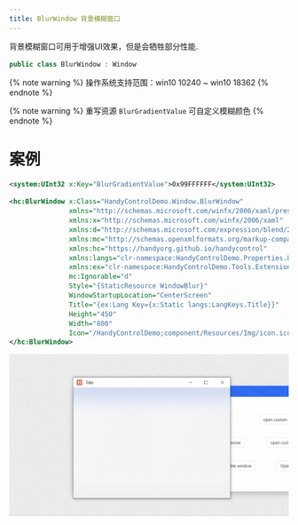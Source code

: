 ```yaml
---
title: BlurWindow 背景模糊窗口
---
```


背景模糊窗口可用于增强UI效果，但是会牺牲部分性能.

```cs
public class BlurWindow : Window
```

{% note warning %}
操作系统支持范围：win10 10240 ~ win10 18362
{% endnote %}

{% note warning %}
重写资源 `BlurGradientValue` 可自定义模糊颜色
{% endnote %}

# 案例

```xml
<system:UInt32 x:Key="BlurGradientValue">0x99FFFFFF</system:UInt32>
```

```xml
<hc:BlurWindow x:Class="HandyControlDemo.Window.BlurWindow"
               xmlns="http://schemas.microsoft.com/winfx/2006/xaml/presentation"
               xmlns:x="http://schemas.microsoft.com/winfx/2006/xaml"
               xmlns:d="http://schemas.microsoft.com/expression/blend/2008"
               xmlns:mc="http://schemas.openxmlformats.org/markup-compatibility/2006"
               xmlns:hc="https://handyorg.github.io/handycontrol"
               xmlns:langs="clr-namespace:HandyControlDemo.Properties.Langs"
               xmlns:ex="clr-namespace:HandyControlDemo.Tools.Extension"
               mc:Ignorable="d"
               Style="{StaticResource WindowBlur}"
               WindowStartupLocation="CenterScreen"
               Title="{ex:Lang Key={x:Static langs:LangKeys.Title}}"
               Height="450" 
               Width="800" 
               Icon="/HandyControlDemo;component/Resources/Img/icon.ico">
</hc:BlurWindow>
```

![BlurWindow](https://raw.githubusercontent.com/HandyOrg/HandyOrgResource/master/HandyControl/Resources/BlurWindow.gif)